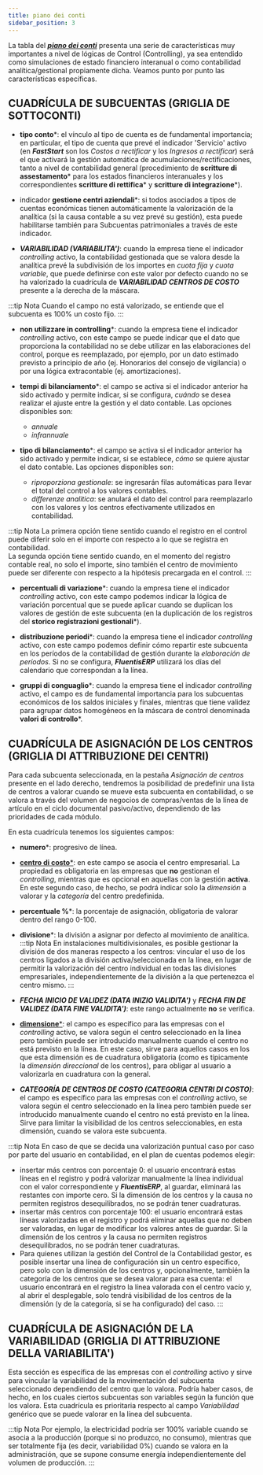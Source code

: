 ```yaml
---
title: piano dei conti  
sidebar_position: 3
---
```


La tabla del [***piano dei conti***](/docs/erp-home/registers/accounting/analytic-chart-of-accounts) presenta una serie de características muy importantes a nivel de lógicas de Control (Controlling), ya sea entendido como simulaciones de estado financiero interanual o como contabilidad analítica/gestional propiamente dicha. Veamos punto por punto las características específicas.

## CUADRÍCULA DE SUBCUENTAS (GRIGLIA DE SOTTOCONTI)

- **tipo conto***: el vínculo al tipo de cuenta es de fundamental importancia; en particular, el tipo de cuenta que prevé el indicador 'Servicio' activo (en ***FastStart*** son los *Costos a rectificar* y los *Ingresos a rectificar*) será el que activará la gestión automática de acumulaciones/rectificaciones, tanto a nivel de contabilidad general (procedimiento de **scritture di assestamento*** para los estados financieros interanuales y los correspondientes **scritture di rettifica*** y **scritture di integrazione***).

- indicador **gestione centri aziendali***: si todos asociados a tipos de cuentas económicas tienen automáticamente la valorización de la analítica (si la causa contable a su vez prevé su gestión), esta puede habilitarse también para Subcuentas patrimoniales a través de este indicador.

- ***VARIABILIDAD (VARIABILITA')***: cuando la empresa tiene el indicador *controlling* activo, la contabilidad gestionada que se valora desde la analítica prevé la subdivisión de los importes en *cuota fija* y *cuota variable*, que puede definirse con este valor por defecto cuando no se ha valorizado la cuadrícula de ***VARIABILIDAD CENTROS DE COSTO*** presente a la derecha de la máscara.

:::tip Nota
Cuando el campo no está valorizado, se entiende que el subcuenta es 100% un costo fijo.
:::

- **non utilizzare in controlling***: cuando la empresa tiene el indicador *controlling* activo, con este campo se puede indicar que el dato que proporciona la contabilidad no se debe utilizar en las elaboraciones del control, porque es reemplazado, por ejemplo, por un dato estimado previsto a principio de año (ej. Honorarios del consejo de vigilancia) o por una lógica extracontable (ej. amortizaciones).

- **tempi di bilanciamento***: el campo se activa si el indicador anterior ha sido activado y permite indicar, si se configura, *cuándo* se desea realizar el ajuste entre la gestión y el dato contable. Las opciones disponibles son:
    - *annuale*
    - *infrannuale*

- **tipo di bilanciamento***: el campo se activa si el indicador anterior ha sido activado y permite indicar, si se establece, *cómo* se quiere ajustar el dato contable. Las opciones disponibles son:
    - *riproporziona gestionale*: se ingresarán filas automáticas para llevar el total del control a los valores contables.
    - *differenze analitica*: se anulará el dato del control para reemplazarlo con los valores y los centros efectivamente utilizados en contabilidad.

:::tip Nota
La primera opción tiene sentido cuando el registro en el control puede diferir solo en el importe con respecto a lo que se registra en contabilidad.  
La segunda opción tiene sentido cuando, en el momento del registro contable real, no solo el importe, sino también el centro de movimiento puede ser diferente con respecto a la hipótesis precargada en el control.
:::

- **percentuali di variazione***: cuando la empresa tiene el indicador *controlling* activo, con este campo podemos indicar la lógica de variación porcentual que se puede aplicar cuando se duplican los valores de gestión de este subcuenta (en la duplicación de los registros del **storico registrazioni gestionali***).

- **distribuzione periodi***: cuando la empresa tiene el indicador *controlling* activo, con este campo podemos definir cómo repartir este subcuenta en los períodos de la contabilidad de gestión durante la *elaboración de períodos*. Si no se configura, ***FluentisERP*** utilizará los días del calendario que correspondan a la línea.

- **gruppi di conguaglio***: cuando la empresa tiene el indicador *controlling* activo, el campo es de fundamental importancia para los subcuentas económicos de los saldos iniciales y finales, mientras que tiene validez para agrupar datos homogéneos en la máscara de control denominada **valori di controllo***.

## CUADRÍCULA DE ASIGNACIÓN DE LOS CENTROS (GRIGLIA DI ATTRIBUZIONE DEI CENTRI)
Para cada subcuenta seleccionada, en la pestaña *Asignación de centros* presente en el lado derecho, tendremos la posibilidad de predefinir una lista de centros a valorar cuando se mueve esta subcuenta en contabilidad, o se valora a través del volumen de negocios de compras/ventas de la línea de artículo en el ciclo documental pasivo/activo, dependiendo de las prioridades de cada módulo.

En esta cuadrícula tenemos los siguientes campos:
- **numero***: progresivo de línea.

- [**centro di costo***](/docs/controlling/controlling-parametrization/controlling-specific-settings/cost-centers): en este campo se asocia el centro empresarial. La propiedad es obligatoria en las empresas que **no** gestionan el *controlling*, mientras que es opcional en aquellas con la gestión **activa**. En este segundo caso, de hecho, se podrá indicar solo la *dimensión* a valorar y la *categoría* del centro predefinida.

- **percentuale %***: la porcentaje de asignación, obligatoria de valorar dentro del rango 0-100.

- **divisione***: la división a asignar por defecto al movimiento de analítica.
:::tip Nota
En instalaciones multidivisionales, es posible gestionar la división de dos maneras respecto a los centros: vincular el uso de los centros ligados a la división activa/seleccionada en la línea, en lugar de permitir la valorización del centro individual en todas las divisiones empresariales, independientemente de la división a la que pertenezca el centro mismo.
:::

- ***FECHA INICIO DE VALIDEZ (DATA INIZIO VALIDITA')*** y ***FECHA FIN DE VALIDEZ (DATA FINE VALIDITA')***: este rango actualmente **no** se verifica.

- [**dimensione***](/docs/controlling/controlling-parametrization/controlling-specific-settings/dimension): el campo es específico para las empresas con el *controlling* activo, se valora según el centro seleccionado en la línea pero también puede ser introducido manualmente cuando el centro no está previsto en la línea. En este caso, sirve para aquellos casos en los que esta dimensión es de cuadratura obligatoria (como es típicamente la *dimensión direccional* de los centros), para obligar al usuario a valorizarla en cuadratura con la general.

- ***CATEGORÍA DE CENTROS DE COSTO (CATEGORIA CENTRI DI COSTO)***: el campo es específico para las empresas con el *controlling* activo, se valora según el centro seleccionado en la línea pero también puede ser introducido manualmente cuando el centro no está previsto en la línea. Sirve para limitar la visibilidad de los centros seleccionables, en esta dimensión, cuando se valora este subcuenta.

:::tip Nota
En caso de que se decida una valorización puntual caso por caso por parte del usuario en contabilidad, en el plan de cuentas podemos elegir:
- insertar más centros con porcentaje 0: el usuario encontrará estas líneas en el registro y podrá valorizar manualmente la línea individual con el valor correspondiente y ***FluentisERP***, al guardar, eliminará las restantes con importe cero. Si la dimensión de los centros y la causa no permiten registros desequilibrados, no se podrán tener cuadraturas.
- insertar más centros con porcentaje 100: el usuario encontrará estas líneas valorizadas en el registro y podrá eliminar aquellas que no deben ser valoradas, en lugar de modificar los valores antes de guardar. Si la dimensión de los centros y la causa no permiten registros desequilibrados, no se podrán tener cuadraturas.
- Para quienes utilizan la gestión del Control de la Contabilidad gestor, es posible insertar una línea de configuración sin un centro específico, pero solo con la dimensión de los centros y, opcionalmente, también la categoría de los centros que se desea valorar para esa cuenta: el usuario encontrará en el registro la línea valorada con el centro vacío y, al abrir el desplegable, solo tendrá visibilidad de los centros de la dimensión (y de la categoría, si se ha configurado) del caso.
:::

## CUADRÍCULA DE ASIGNACIÓN DE LA VARIABILIDAD (GRIGLIA DI ATTRIBUZIONE DELLA VARIABILITA')
Esta sección es específica de las empresas con el *controlling* activo y sirve para vincular la variabilidad de la movimentación del subcuenta seleccionado dependiendo del centro que lo valora. Podría haber casos, de hecho, en los cuales ciertos subcuentas son variables según la función que los valora. Esta cuadrícula es prioritaria respecto al campo *Variabilidad* genérico que se puede valorar en la línea del subcuenta.

:::tip Nota
Por ejemplo, la electricidad podría ser 100% variable cuando se asocia a la producción (porque si no produzco, no consumo), mientras que ser totalmente fija (es decir, variabilidad 0%) cuando se valora en la administración, que se supone consume energía independientemente del volumen de producción.
:::